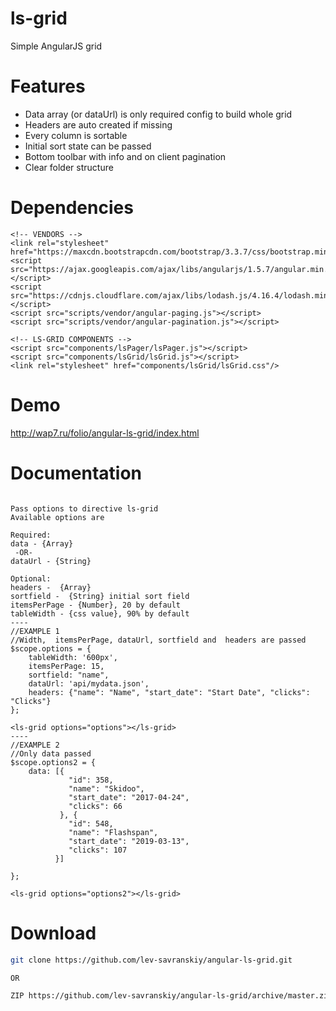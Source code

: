 # ls-grid
Simple AngularJS grid

# Features
* Data array (or dataUrl) is only  required config to build whole grid
* Headers are  auto created if missing
* Every column is sortable
* Initial sort state can be passed
* Bottom toolbar with info and on client pagination
* Clear folder structure

# Dependencies
    <!-- VENDORS -->
    <link rel="stylesheet" href="https://maxcdn.bootstrapcdn.com/bootstrap/3.3.7/css/bootstrap.min.css"/>
    <script src="https://ajax.googleapis.com/ajax/libs/angularjs/1.5.7/angular.min.js"></script>
    <script src="https://cdnjs.cloudflare.com/ajax/libs/lodash.js/4.16.4/lodash.min.js"></script>
    <script src="scripts/vendor/angular-paging.js"></script>
    <script src="scripts/vendor/angular-pagination.js"></script>

    <!-- LS-GRID COMPONENTS -->
    <script src="components/lsPager/lsPager.js"></script>
    <script src="components/lsGrid/lsGrid.js"></script>
    <link rel="stylesheet" href="components/lsGrid/lsGrid.css"/>
    
# Demo
http://wap7.ru/folio/angular-ls-grid/index.html

# Documentation

``` 

Pass options to directive ls-grid 
Available options are

Required:
data - {Array}
 -OR-
dataUrl - {String}

Optional:
headers -  {Array}
sortfield -  {String} initial sort field
itemsPerPage - {Number}, 20 by default
tableWidth - {css value}, 90% by default
----
//EXAMPLE 1
//Width,  itemsPerPage, dataUrl, sortfield and  headers are passed
$scope.options = {
    tableWidth: '600px',
    itemsPerPage: 15,
    sortfield: "name",
    dataUrl: 'api/mydata.json',
    headers: {"name": "Name", "start_date": "Start Date", "clicks": "Clicks"}
};
    
<ls-grid options="options"></ls-grid> 
----
//EXAMPLE 2
//Only data passed
$scope.options2 = {
    data: [{
             "id": 358,
             "name": "Skidoo",
             "start_date": "2017-04-24",
             "clicks": 66
           }, {
             "id": 548,
             "name": "Flashspan",
             "start_date": "2019-03-13",
             "clicks": 107
          }]

};
    
<ls-grid options="options2"></ls-grid> 

```




# Download
```bash
git clone https://github.com/lev-savranskiy/angular-ls-grid.git

OR

ZIP https://github.com/lev-savranskiy/angular-ls-grid/archive/master.zip
```

